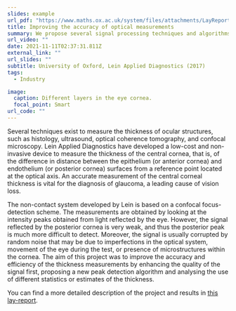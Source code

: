 ```yaml
---
slides: example
url_pdf: "https://www.maths.ox.ac.uk/system/files/attachments/LayReport_GonzalesFarina_Lein_final.pdf"
title: Improving the accuracy of optical measurements
summary: We propose several signal processing techniques and algorithms to improve the detection of peaks in the signals, required to obtain a measurement of the cornal tickness.
url_video: ""
date: 2021-11-11T02:37:31.811Z
external_link: ""
url_slides: ""
subtitle: University of Oxford, Lein Applied Diagnostics (2017)
tags:
  - Industry

image:
  caption: Different layers in the eye cornea.
  focal_point: Smart
url_code: ""
---
```


Several techniques exist to measure the thickness of ocular structures, such as histology, ultrasound, optical coherence tomography, and confocal microscopy. Lein Applied Diagnostics have developed a low-cost and non-invasive device to measure the thickness of the central cornea, that is, of the difference in distance
between the epithelium (or anterior cornea) and endothelium (or posterior cornea) surfaces from a reference point located at the optical axis.
An accurate measurement of the central corneal thickness is vital for the diagnosis of glaucoma, a leading cause of vision loss. 

The non-contact system developed by Lein is based on a confocal focus-detection scheme. The measurements are obtained by looking at the intensity peaks obtained from light reflected by the eye. However, the signal reflected by the posterior cornea is very weak, and thus the posterior peak is much more difficult to detect. Moreover, the signal is usually corrupted by random noise that may be due to imperfections in the optical system, movement of the eye during the test, or presence of microstructures within the cornea. The aim of this project was to improve the accuracy and efficiency of the thickness measurements by enhancing the
quality of the signal first, proposing a new peak detection algorithm and analysing the use of different statistics or estimates of the thickness. 

You can find a more detailed description of the project and results in [this lay-report](https://www.maths.ox.ac.uk/system/files/attachments/LayReport_GonzalesFarina_Lein_final.pdf).

